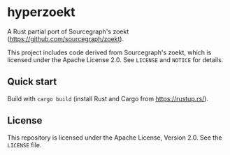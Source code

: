 # hyperzoekt

A Rust partial port of Sourcegraph's zoekt (https://github.com/sourcegraph/zoekt).

This project includes code derived from Sourcegraph's zoekt, which is licensed under the Apache License 2.0. See `LICENSE` and `NOTICE` for details.

## Quick start

Build with `cargo build` (install Rust and Cargo from https://rustup.rs/).

## License

This repository is licensed under the Apache License, Version 2.0. See the `LICENSE` file.

